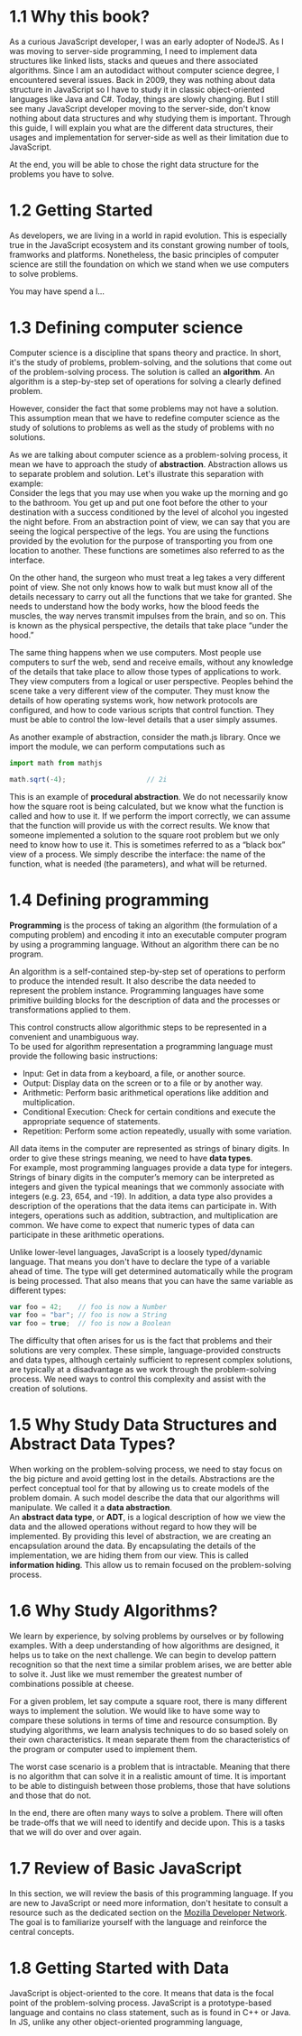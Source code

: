 # 1.1 Why this book?

As a curious JavaScript developer, I was an early adopter of NodeJS. As I was moving to server-side programming, I need to implement data structures like linked lists, stacks and queues and there associated algorithms. Since I am an autodidact without computer science degree, I encountered several issues. Back in 2009, they was nothing about data structure in JavaScript so I have to study it in classic object-oriented languages like Java and C#. Today, things are slowly changing. But I still see many JavaScript developer moving to the server-side, don't know nothing about data structures and why studying them is important.
Through this guide, I will explain you what are the different data structures, their usages and implementation for server-side as well as their limitation due to JavaScript.

At the end, you will be able to chose the right data structure for the problems you have to solve.

# 1.2 Getting Started
As developers, we are living in a world in rapid evolution. This is especially true in the JavaScript ecosystem and its constant growing number of tools, framworks and platforms. Nonetheless, the basic principles of computer science are still the foundation on which we stand when we use computers to solve problems.

You may have spend a l...

# 1.3 Defining computer science
Computer science is a discipline that spans theory and practice. In short, it's the study of problems, problem-solving, and the solutions that come out of the problem-solving process. The solution is called an **algorithm**. An algorithm is a step-by-step set of operations for solving a clearly defined problem.

However, consider the fact that some problems may not have a solution. This assumption mean that we have to redefine computer science as the study of solutions to problems as well as the study of problems with no solutions.

As we are talking about computer science as a problem-solving process, it mean we have to approach the study of **abstraction**.
Abstraction allows us to separate problem and solution. Let's illustrate this separation with example:  
Consider the legs that you may use when you wake up the morning and go to the bathroom. You get up and put one foot before the other to your destination with a success conditioned by the level of alcohol you ingested the night before. From an abstraction point of view, we can say that you are seeing the logical perspective of the legs. You are using the functions provided by the evolution for the purpose of transporting you from one location to another. These functions are sometimes also referred to as the interface.

On the other hand, the surgeon who must treat a leg takes a very different point of view. She not only knows how to walk but must know all of the details necessary to carry out all the functions that we take for granted. She needs to understand how the body works, how the blood feeds the muscles, the way nerves transmit impulses from the brain, and so on. This is known as the physical perspective, the details that take place “under the hood.”

The same thing happens when we use computers. Most people use computers to surf the web, send and receive emails, without any knowledge of the details that take place to allow those types of applications to work. They view computers from a logical or user perspective. Peoples behind the scene take a very different view of the computer. They must know the details of how operating systems work, how network protocols are configured, and how to code various scripts that control function. They must be able to control the low-level details that a user simply assumes.

As another example of abstraction, consider the math.js library. Once we import the module, we can perform computations such as

```javascript
import math from mathjs

math.sqrt(-4);                    // 2i
```

This is an example of **procedural abstraction**. We do not necessarily know how the square root is being calculated, but we know what the function is called and how to use it. If we perform the import correctly, we can assume that the function will provide us with the correct results. We know that someone implemented a solution to the square root problem but we only need to know how to use it. This is sometimes referred to as a “black box” view of a process. We simply describe the interface: the name of the function, what is needed (the parameters), and what will be returned.

# 1.4 Defining programming 

**Programming** is the process of taking an algorithm (the formulation of a computing problem) and encoding it into an executable computer program by using a programming language. Without an algorithm there can be no program.

An algorithm is a self-contained step-by-step set of operations to perform to produce the intended result. It also describe the data needed to represent the problem instance. Programming languages have some primitive building blocks for the description of data and the processes or transformations applied to them.

This control constructs allow algorithmic steps to be represented in a convenient and unambiguous way.   
To be used for algorithm representation a programming language must provide the following basic instructions:
 - Input: Get in data from a keyboard, a file, or another source.
 - Output: Display data on the screen or to a file or by another way.
 - Arithmetic: Perform basic arithmetical operations like addition and multiplication.
 - Conditional Execution: Check for certain conditions and execute the appropriate sequence of statements.
 - Repetition: Perform some action repeatedly, usually with some variation.

All data items in the computer are represented as strings of binary digits. In order to give these strings meaning, we need to have **data types**.  
For example, most programming languages provide a data type for integers. Strings of binary digits in the computer’s memory can be interpreted as integers and given the typical meanings that we commonly associate with integers (e.g. 23, 654, and -19). In addition, a data type also provides a description of the operations that the data items can participate in. With integers, operations such as addition, subtraction, and multiplication are common. We have come to expect that numeric types of data can participate in these arithmetic operations.

Unlike lower-level languages, JavaScript is a loosely typed/dynamic language. That means you don't have to declare the type of a variable ahead of time. The type will get determined automatically while the program is being processed. That also means that you can have the same variable as different types:

```javascript
var foo = 42;    // foo is now a Number
var foo = "bar"; // foo is now a String
var foo = true;  // foo is now a Boolean
```

The difficulty that often arises for us is the fact that problems and their solutions are very complex. These simple, language-provided constructs and data types, although certainly sufficient to represent complex solutions, are typically at a disadvantage as we work through the problem-solving process. We need ways to control this complexity and assist with the creation of solutions.

# 1.5 Why Study Data Structures and Abstract Data Types?

When working on the problem-solving process, we need to stay focus on the big picture and avoid getting lost in the details. Abstractions are the perfect conceptual tool for that by allowing us to create models of the problem domain. A such model describe the data that our algorithms will manipulate. We called it a **data abstraction**.  
An **abstract data type**, or **ADT**, is a logical description of how we view the data and the allowed operations without regard to how they will be implemented. By providing this level of abstraction, we are creating an encapsulation around the data. By encapsulating the details of the implementation, we are hiding them from our view. This is called **information hiding**. This allow us to remain focused on the problem-solving process.  

# 1.6 Why Study Algorithms?
We learn by experience, by solving problems by ourselves or by following examples. With a deep understanding of how algorithms are designed, it helps us to take on the next challenge. We can begin to develop pattern recognition so that the next time a similar problem arises, we are better able to solve it. Just like we must remember the greatest number of combinations possible at cheese.  

For a given problem, let say compute a square root, there is many different ways to implement the solution. We would like to have some way to compare these solutions in terms of time and resource consumption. By studying algorithms, we learn analysis techniques to do so based solely on their own characteristics. It mean separate them from the characteristics of the program or computer used to implement them.  

The worst case scenario is a problem that is intractable. Meaning that there is no algorithm that can solve it in a realistic amount of time. It is important to be able to distinguish between those problems, those that have solutions and those that do not.  

In the end, there are often many ways to solve a problem. There will often be trade-offs that we will need to identify and decide upon. This is a tasks that we will do over and over again.

# 1.7 Review of Basic JavaScript  

In this section, we will review the basis of this programming language. If you are new to JavaScript or need more information, don't hesitate to consult a resource such as the dedicated section on the  [Mozilla Developer Network](https://developer.mozilla.org/en/docs/Web/JavaScript). The goal is to familiarize yourself with the language and reinforce the central concepts.

# 1.8 Getting Started with Data  
JavaScript is object-oriented to the core. It means that data is the focal point of the problem-solving process. JavaScript is a prototype-based language and contains no class statement, such as is found in C++ or Java. In JS, unlike any other object-oriented programming language, 
